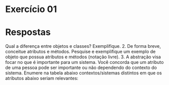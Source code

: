 # Exercício 01
# Respostas



Qual a diferença entre objetos e classes? Exemplifique. 
2. De  forma  breve,  conceitue  atributos  e  métodos.  Pesquise  e  exemplifique  um 
exemplo de objeto que possua atributos e métodos (notação livre). 
3. A  abstração  visa focar  no  que  é  importante  para  um  sistema.  Você  concorda  que 
um  atributo  de  uma  pessoa  pode  ser  importante  ou  não  dependendo  do  contexto 
do  sistema.  Enumere  na  tabela  abaixo  contextos/sistemas  distintos  em  que  os 
atributos abaixo seriam relevantes: 